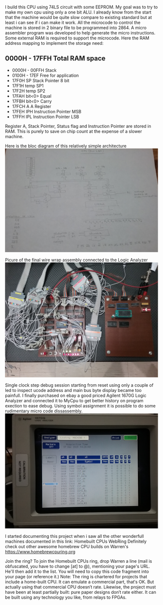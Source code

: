 I build this CPU using 74LS circuit with some EEPROM. My goal was to try to make my own cpu using only a one bit ALU. I already know from the start that the machine would be quite slow compare to existing standard but at least i can see if i can make it work.  All the microcode to control the machine is stored in 2 binary file to be programmed into 2864. A micro assembler program was developed to help generate the micro instructions. Some external RAM is required to support the microcode. Here the RAM address mapping to implement the storage need:

0000H - 17FFH Total RAM space
-----------------------------
* 0000H - 00FFH  Stack
* 0100H - 17EF   Free for application
* 17F0H SP		   Stack Pointer 8 bit
* 17F1H temp SP1
* 17F2H temp SP2
* 17FAH bit<0>	 Equal
* 17FBH bit<0>	 Carry
* 17FCH A		     A Register
* 17FEH IPH		   Instruction Pointer MSB
* 17FFH IPL		   Instruction Pointer LSB

Register A, Stack Pointer, Status flag and Instruction Pointer are stored in RAM. This is purely to save on chip count at the expense of a slower machine.

Here is the bloc diagram of this relatively simple architecture
![](BlocDiagram.jpg)

Picure of the final wire wrap assembly connected to the Logic Analyzer
![](uctPicture1.jpg)

Single clock step debug session starting from reset using only a couple of led to inspect ucode address and main bus byte display became too painfull. I finally purchased on ebay a good priced Agilent 1670G Logic Analyzer and connected it to MyCpu to get better history on program exection to ease debug. Using symbol assignment it is possible to do some rudimentary micro code dissassembly.
![](ucodeLogicAnalyzerDebug.jpg)

I started documenting this project when i saw all the other wonderfull machines documented in this link: Homebuilt CPUs WebRing
Definitely check out other awesome homebrew CPU builds on Warren's https://www.homebrewcpuring.org

Join the ring?
To join the Homebuilt CPUs ring, drop Warren a line (mail is obfuscated, you have to change [at] to @), mentioning your page's URL. He'll then add it to the list. You will need to copy this code fragment into your page (or reference it.)
Note: The ring is chartered for projects that include a home-built CPU. It can emulate a commercial part, that′s OK. But actually using that commercial CPU doesn′t rate. Likewise, the project must have been at least partially built: pure paper designs don′t rate either. It can be built using any technology you like, from relays to FPGAs.

